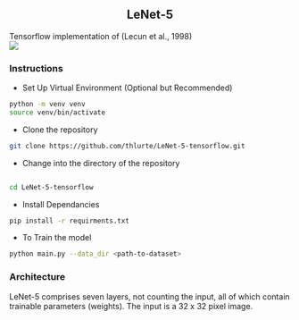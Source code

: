  <h2 align="center">LeNet-5</h2>
Tensorflow implementation of (Lecun et al., 1998)
<br>
<img src='https://www.datasciencecentral.com/wp-content/uploads/2021/10/1lvvWF48t7cyRWqct13eU0w.jpeg'>


### Instructions

- Set Up Virtual Environment (Optional but Recommended)

```bash
python -m venv venv
source venv/bin/activate 
```

- Clone the repository
```bash
git clone https://github.com/thlurte/LeNet-5-tensorflow.git

```

- Change into the directory of the repository

```bash

cd LeNet-5-tensorflow
```

- Install Dependancies

```bash
pip install -r requirments.txt
```

- To Train the model

```bash
python main.py --data_dir <path-to-dataset>

```


###  Architecture

LeNet-5 comprises seven layers, not counting the input, all
of which contain trainable parameters (weights). The input
is a 32 x 32 pixel image.
